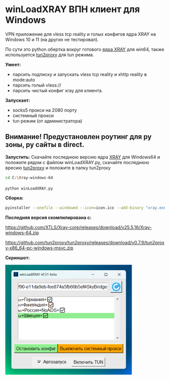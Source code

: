 # winLoadXRAY ВПН клиент для Windows
VPN приложение для vless tcp reality и голых конфигов ядра XRAY на Windows 10 и 11 (на других не тестировал). 

По сути это python обертка вокруг готового [ядра XRAY](https://github.com/XTLS/Xray-core) для win64, также используется [tun2proxy](https://github.com/tun2proxy/tun2proxy) для tun режима.

**Умеет:**
- парсить подписку и запускать vless tcp reality и xhttp reality в mode:auto
- парсить голый vless://
- парсить чистый конфиг xray для клиента.

**Запускает:**
- socks5 прокси на 2080 порту
- системный прокси
- tun режим (от администратора)


## Внимание! Предустановлен роутинг для ру зоны, ру сайты в direct.

**Запустить:**
Скачайте последнюю версию ядра [XRAY](https://github.com/XTLS/Xray-core/releases) для Windows64 и положите рядом с файлом winLoadXRAY.py, скачайте последнюю вресию [tun2proxy](https://github.com/tun2proxy/tun2proxy) и положите в папку tun2proxy
```bash
cd C:\Xray-windows-64

python winLoadXRAY.py
```
**Сборка:**
```bash
pyinstaller --onefile --windowed --icon=icon.ico --add-binary "xray.exe;." --add-binary "geoip.dat;." --add-binary "geosite.dat;." --add-data "ico.png;." --add-data "icon.ico;." --add-data "logo.png;." --add-data "tun2proxy/tun2proxy-bin.exe;tun2proxy" --add-data "tun2proxy/tun2proxy.dll;tun2proxy" --add-data "tun2proxy/wintun.dll;tun2proxy" --add-data "tun2proxy/udpgw-server.exe;tun2proxy" winLoadXRAY.py
```


**Последняя версия скомпилирована с:**

https://github.com/XTLS/Xray-core/releases/download/v25.5.16/Xray-windows-64.zip


https://github.com/tun2proxy/tun2proxy/releases/download/v0.7.9/tun2proxy-x86_64-pc-windows-msvc.zip

**Скриншот:**

<img src="screen.png" alt="Скриншот" width="400"/>


